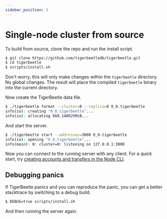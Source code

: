 ```yaml
---
sidebar_position: 3
---
```


# Single-node cluster from source

To build from source, clone the repo and run the install script.

```bash
$ git clone https://github.com/tigerbeetledb/tigerbeetle.git
$ cd tigerbeetle
$ scripts/install.sh
```

Don't worry, this will only make changes within the `tigerbeetle`
directory. No global changes. The result will place the compiled
`tigerbeetle` binary into the current directory.

Now create the TigerBeetle data file.

```bash
$ ./tigerbeetle format --cluster=0 --replica=0 0_0.tigerbeetle
info(io): creating "0_0.tigerbeetle"...
info(io): allocating 660.140625MiB...
```

And start the server.

```bash
$ ./tigerbeetle start --addresses=3000 0_0.tigerbeetle
info(io): opening "0_0.tigerbeetle"...
info(main): 0: cluster=0: listening on 127.0.0.1:3000
```

Now you can connect to the running server with any client. For a quick
start, try [creating accounts and transfers in the Node
CLI](../usage/node-cli).


## Debugging panics

If TigerBeetle panics and you can reproduce the panic, you can get a
better stacktrace by switching to a debug build.

```bash
$ DEBUG=true scripts/install.sh
```

And then running the server again.
